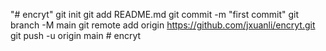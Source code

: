 "# encryt"  git init git add README.md git commit -m "first commit" git branch -M main git remote add origin https://github.com/jxuanli/encryt.git git push -u origin main
#   e n c r y t  
 